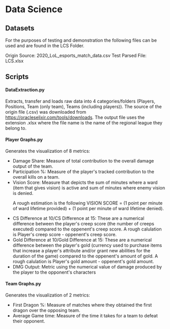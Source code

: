 # Data Science

## Datasets
For the purposes of testing and demonstration the following files can be used and are found in the LCS Folder. 

Origin Source: 2020_LoL_esports_match_data.csv
Test Parsed File: LCS.xlsx

## Scripts
#### DataExtraction.py
Extracts, transfer and loads raw data into 4 categories/folders (Players, Positions, Team (only team), Teams (including players)).
The source of the origin file (.csv) was downloaded from https://oracleselixir.com/tools/downloads.
The output file uses the extension .xlsx where the file name is the name of the regional league they belong to.

#### Player Graphs.py
Generates the visualization of 8 metrics: 
<ul>
<li>Damage Share: Measure of total contribution to the overall damage output of the team.</li>
<li>Participation %: Measure of the player's tracked contribution to the overall kills on a team. </li>
<li>Vision Score: Measure that depicts the sum of minutes where a ward (item that gives vision) is active and sum of minutes where enemy vision is denied.

A rough estimation is the following VISION SCORE = (1 point per minute of ward lifetime provided) + (1 point per minute of ward lifetime denied).</li>
<li>CS Difference at 10/CS Difference at 15: These are a numerical difference between the player's creep score (the number of creeps executed) compared to the oppenent's creep score. 
A rough calulation is Player's creep score - oppenent's creep score.</li>
<li>Gold Difference at 10/Gold Difference at 15: These are a numerical difference between the player's gold (currency used to purchase items that increase a player's attribute and/or grant new abilities for the duration of the game) compared to the oppenent's amount of gold. 
A rough calulation is Player's gold amount - oppenent's gold amount.</li>

<li>DMG Output: Metric using the numerical value of damage produced by the player to the opponent's characters</li>
</ul>

#### Team Graphs.py
Generates the visualization of 2 metrics: 
<ul>
<li>First Dragon %: Measure of matches where they obtained the first dragon over the opposing team.</li>
<li>Average Game time: Measure of the time it takes for a team to defeat their opponent. </li>
</ul>
